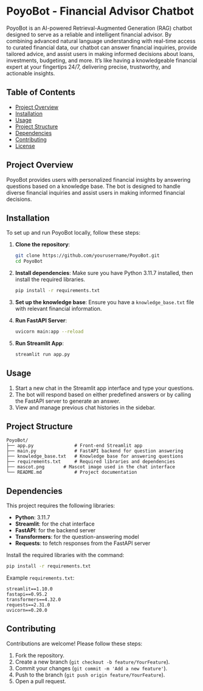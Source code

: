 
# PoyoBot - Financial Advisor Chatbot

PoyoBot is an AI-powered Retrieval-Augmented Generation (RAG) chatbot designed to serve as a reliable and intelligent financial advisor.  By combining advanced natural language understanding with real-time access to curated financial data, our chatbot can answer financial inquiries, provide tailored advice, and assist users in making informed decisions about loans, investments, budgeting, and more. It’s like having a knowledgeable financial expert at your fingertips 24/7, delivering precise, trustworthy, and actionable insights.

## Table of Contents
- [Project Overview](#project-overview)
- [Installation](#installation)
- [Usage](#usage)
- [Project Structure](#project-structure)
- [Dependencies](#dependencies)
- [Contributing](#contributing)
- [License](#license)

## Project Overview

PoyoBot provides users with personalized financial insights by answering questions based on a knowledge base. The bot is designed to handle diverse financial inquiries and assist users in making informed financial decisions. 

## Installation

To set up and run PoyoBot locally, follow these steps:

1. **Clone the repository**:
   ```bash
   git clone https://github.com/yourusername/PoyoBot.git
   cd PoyoBot
   ```

2. **Install dependencies**:
   Make sure you have Python 3.11.7 installed, then install the required libraries.
   ```bash
   pip install -r requirements.txt
   ```

3. **Set up the knowledge base**:
   Ensure you have a `knowledge_base.txt` file with relevant financial information.

4. **Run FastAPI Server**:
   ```bash
   uvicorn main:app --reload
   ```

5. **Run Streamlit App**:
   ```bash
   streamlit run app.py
   ```

## Usage

1. Start a new chat in the Streamlit app interface and type your questions.
2. The bot will respond based on either predefined answers or by calling the FastAPI server to generate an answer.
3. View and manage previous chat histories in the sidebar.

## Project Structure

```plaintext
PoyoBot/
├── app.py               # Front-end Streamlit app
├── main.py              # FastAPI backend for question answering
├── knowledge_base.txt   # Knowledge base for answering questions
├── requirements.txt     # Required libraries and dependencies
├── mascot.png       # Mascot image used in the chat interface
└── README.md            # Project documentation
```

## Dependencies

This project requires the following libraries:

- **Python**: 3.11.7
- **Streamlit**: for the chat interface
- **FastAPI**: for the backend server
- **Transformers**: for the question-answering model
- **Requests**: to fetch responses from the FastAPI server

Install the required libraries with the command:
```bash
pip install -r requirements.txt
```

Example `requirements.txt`:

```plaintext
streamlit==1.10.0
fastapi==0.95.2
transformers==4.32.0
requests==2.31.0
uvicorn==0.20.0
```

## Contributing

Contributions are welcome! Please follow these steps:

1. Fork the repository.
2. Create a new branch (`git checkout -b feature/YourFeature`).
3. Commit your changes (`git commit -m 'Add a new feature'`).
4. Push to the branch (`git push origin feature/YourFeature`).
5. Open a pull request.


